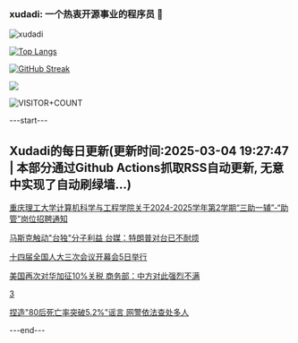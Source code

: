 ### xudadi: 一个热衷开源事业的程序员 👋

![xudadi](https://github-readme-stats-git-masterorgs-github-readme-stats-team.vercel.app/api?username=xudadi)

[![Top Langs](https://github-readme-stats.vercel.app/api/top-langs/?username=xudadi)](https://github.com/anuraghazra/github-readme-stats)

[![GitHub Streak](https://streak-stats.demolab.com?user=xudadi&locale=zh_Hans)](https://git.io/streak-stats)

![](https://raw.githubusercontent.com/xudadi/xudadi/main/assets/github-contribution-grid-snake.svg)

![VISITOR+COUNT](https://komarev.com/ghpvc/?username=xudadi&label=VISITOR+COUNT)


---start---

## Xudadi的每日更新(更新时间:2025-03-04 19:27:47 | 本部分通过Github Actions抓取RSS自动更新, 无意中实现了自动刷绿墙...)

[重庆理工大学计算机科学与工程学院关于2024-2025学年第2学期“三助一辅”-“助管”岗位招聘通知](https://www.gongkaoleida.com/article/2308345)

[马斯克触动"台独"分子利益 台媒：特朗普对台已不耐烦](https://m.163.com/news/article/JPPOR1LF0514R9OJ.html)

[十四届全国人大三次会议开幕会5日举行](https://m.163.com/news/article/JPQ7HGJP000189PS.html)

[美国再次对华加征10%关税 商务部：中方对此强烈不满](https://m.163.com/news/article/JPPUGI6Q0001899O.html)

[3](https://m.163.com/touch/news/sub/domestic)

[捏造"80后死亡率突破5.2%"谣言 网警依法查处多人](https://m.163.com/news/article/JPPTI6ML000189PS.html)

---end---

